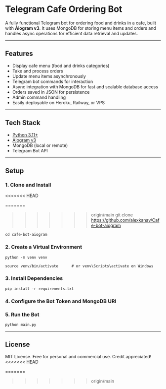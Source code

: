 # Telegram Cafe Ordering Bot

A fully functional Telegram bot for ordering food and drinks in a cafe, built with **Aiogram v3**. It uses MongoDB for storing menu items and orders and handles async operations for efficient data retrieval and updates.

---

## Features

- Display cafe menu (food and drinks categories)
- Take and process orders
- Update menu items asynchronously
- Telegram bot commands for interaction
- Async integration with MongoDB for fast and scalable database access
- Orders saved in JSON for persistence
- Admin command handling
- Easily deployable on Heroku, Railway, or VPS

---

## Tech Stack

- [Python 3.11+](https://www.python.org)
- [Aiogram v3](https://docs.aiogram.dev/)
- MongoDB (local or remote)
- Telegram Bot API

---

## Setup

### 1. Clone and Install
<<<<<<< HEAD

=======
>>>>>>> origin/main
    git clone https://github.com/alexkanav/Cafe-bot-aiogram
    
    cd cafe-bot-aiogram

### 2. Create a Virtual Environment    
    python -m venv venv
    
    source venv/bin/activate      # or venv\Scripts\activate on Windows
    
    
### 3. Install Dependencies
    pip install -r requirements.txt

### 4. Configure the Bot Token and MongoDB URI

### 5. Run the Bot
    python main.py

---
## License
MIT License. Free for personal and commercial use. Credit appreciated!
<<<<<<< HEAD

=======
>>>>>>> origin/main
